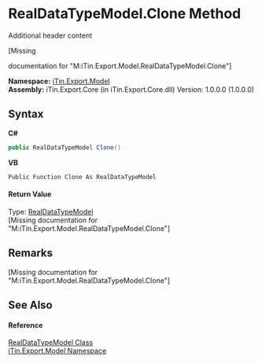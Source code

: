 # RealDataTypeModel.Clone Method 
Additional header content 

\[Missing <summary> documentation for "M:iTin.Export.Model.RealDataTypeModel.Clone"\]

**Namespace:**&nbsp;<a href="ef57ffcc-e95e-b212-5a46-9aa6f5a3511f">iTin.Export.Model</a><br />**Assembly:**&nbsp;iTin.Export.Core (in iTin.Export.Core.dll) Version: 1.0.0.0 (1.0.0.0)

## Syntax

**C#**<br />
``` C#
public RealDataTypeModel Clone()
```

**VB**<br />
``` VB
Public Function Clone As RealDataTypeModel
```


#### Return Value
Type: <a href="48732ce6-4375-b6cd-857f-35c596b7f238">RealDataTypeModel</a><br />\[Missing <returns> documentation for "M:iTin.Export.Model.RealDataTypeModel.Clone"\]

## Remarks
\[Missing <remarks> documentation for "M:iTin.Export.Model.RealDataTypeModel.Clone"\]

## See Also


#### Reference
<a href="48732ce6-4375-b6cd-857f-35c596b7f238">RealDataTypeModel Class</a><br /><a href="ef57ffcc-e95e-b212-5a46-9aa6f5a3511f">iTin.Export.Model Namespace</a><br />